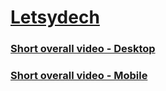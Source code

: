 # [Letsydech](https://letsydech-site.herokuapp.com/)


### [Short overall video - Desktop](https://drive.google.com/file/d/1pMg_kvoki794K5bP6DApP7mc7v8iJQD0/view)

### [Short overall video - Mobile](https://drive.google.com/file/d/1FlQKXPjje7w0YQElezyZk6oBu3WCOnRN/view)